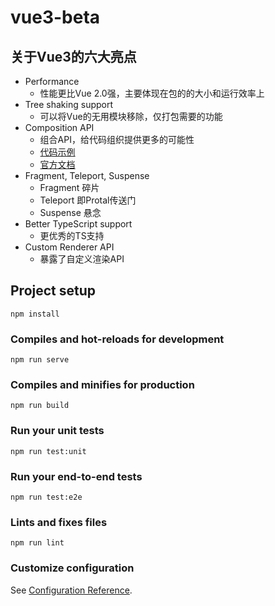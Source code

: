 # vue3-beta


## 关于Vue3的六大亮点
- Performance
  - 性能更比Vue 2.0强，主要体现在包的的大小和运行效率上
- Tree shaking support
  - 可以将Vue的无用模块移除，仅打包需要的功能
- Composition API
  - 组合API，给代码组织提供更多的可能性
  - [代码示例](./src/views/CompositionAPI.vue)
  - [官方文档](https://composition-api.vuejs.org/)
- Fragment, Teleport, Suspense
  - Fragment 碎片
  - Teleport 即Protal传送门
  - Suspense 悬念
- Better TypeScript support
  - 更优秀的TS支持
- Custom Renderer API
  - 暴露了自定义渲染API

## Project setup
```
npm install
```

### Compiles and hot-reloads for development
```
npm run serve
```

### Compiles and minifies for production
```
npm run build
```

### Run your unit tests
```
npm run test:unit
```

### Run your end-to-end tests
```
npm run test:e2e
```

### Lints and fixes files
```
npm run lint
```

### Customize configuration
See [Configuration Reference](https://cli.vuejs.org/config/).
